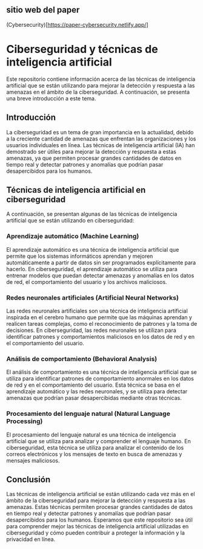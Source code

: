 ## sitio web del paper
(Cybersecurity)[https://paper-cybersecurity.netlify.app/]

# Ciberseguridad y técnicas de inteligencia artificial

Este repositorio contiene información acerca de las técnicas de inteligencia artificial que se están utilizando para mejorar la detección y respuesta a las amenazas en el ámbito de la ciberseguridad. A continuación, se presenta una breve introducción a este tema.

## Introducción

La ciberseguridad es un tema de gran importancia en la actualidad, debido a la creciente cantidad de amenazas que enfrentan las organizaciones y los usuarios individuales en línea. Las técnicas de inteligencia artificial (IA) han demostrado ser útiles para mejorar la detección y respuesta a estas amenazas, ya que permiten procesar grandes cantidades de datos en tiempo real y detectar patrones y anomalías que podrían pasar desapercibidos para los humanos.

## Técnicas de inteligencia artificial en ciberseguridad

A continuación, se presentan algunas de las técnicas de inteligencia artificial que se están utilizando en ciberseguridad:

### Aprendizaje automático (Machine Learning)

El aprendizaje automático es una técnica de inteligencia artificial que permite que los sistemas informáticos aprendan y mejoren automáticamente a partir de datos sin ser programados explícitamente para hacerlo. En ciberseguridad, el aprendizaje automático se utiliza para entrenar modelos que puedan detectar amenazas y anomalías en los datos de red, el comportamiento del usuario y los archivos maliciosos.

### Redes neuronales artificiales (Artificial Neural Networks)

Las redes neuronales artificiales son una técnica de inteligencia artificial inspirada en el cerebro humano que permite que las máquinas aprendan y realicen tareas complejas, como el reconocimiento de patrones y la toma de decisiones. En ciberseguridad, las redes neuronales se utilizan para identificar patrones y comportamientos maliciosos en los datos de red y en el comportamiento del usuario.

### Análisis de comportamiento (Behavioral Analysis)

El análisis de comportamiento es una técnica de inteligencia artificial que se utiliza para identificar patrones de comportamiento anormales en los datos de red y en el comportamiento del usuario. Esta técnica se basa en el aprendizaje automático y las redes neuronales, y se utiliza para detectar amenazas que podrían pasar desapercibidas mediante otras técnicas.

### Procesamiento del lenguaje natural (Natural Language Processing)

El procesamiento del lenguaje natural es una técnica de inteligencia artificial que se utiliza para analizar y comprender el lenguaje humano. En ciberseguridad, esta técnica se utiliza para analizar el contenido de los correos electrónicos y los mensajes de texto en busca de amenazas y mensajes maliciosos.

## Conclusión

Las técnicas de inteligencia artificial se están utilizando cada vez más en el ámbito de la ciberseguridad para mejorar la detección y respuesta a las amenazas. Estas técnicas permiten procesar grandes cantidades de datos en tiempo real y detectar patrones y anomalías que podrían pasar desapercibidos para los humanos. Esperamos que este repositorio sea útil para comprender mejor las técnicas de inteligencia artificial utilizadas en ciberseguridad y cómo pueden contribuir a proteger la información y la privacidad en línea.
